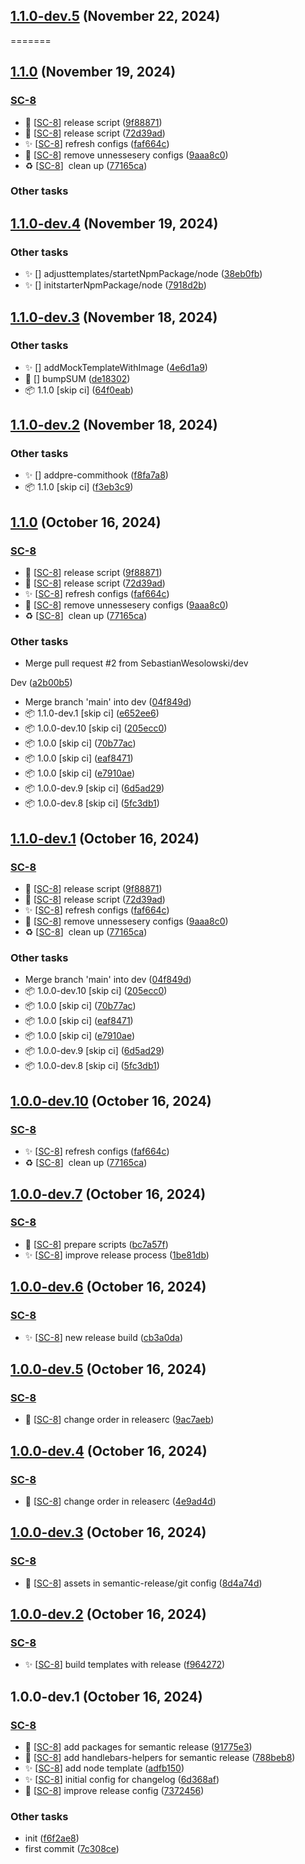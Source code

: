## [1.1.0-dev.5](https://github.com/SebastianWesolowski/s-template/compare/v1.1.0-dev.4...v1.1.0-dev.5) (November 22, 2024)
=======
## [1.1.0](https://github.com/SebastianWesolowski/s-template/compare/v1.0.0...v1.1.0) (November 19, 2024)


### [SC-8](https://linear.app/wesolowskidev/issue/SC-8)

- 🐛 [[SC-8](https://linear.app/wesolowskidev/issue/SC-8)] release script ([9f88871](https://github.com/SebastianWesolowski/s-template/commit/9f8887121f0dba5921773effe1490b36a4947335))
- 🐛 [[SC-8](https://linear.app/wesolowskidev/issue/SC-8)] release script ([72d39ad](https://github.com/SebastianWesolowski/s-template/commit/72d39ad0bcff23e9f696a9dffb71d2df345b2981))
- ✨ [[SC-8](https://linear.app/wesolowskidev/issue/SC-8)] refresh configs ([faf664c](https://github.com/SebastianWesolowski/s-template/commit/faf664c6baf1db295ddd71a82c21058ddb357d24))
- 🔧 [[SC-8](https://linear.app/wesolowskidev/issue/SC-8)] remove unnessesery configs ([9aaa8c0](https://github.com/SebastianWesolowski/s-template/commit/9aaa8c0a6057c1e2f8bc23618550d7346f6ac015))
- ♻ [[SC-8](https://linear.app/wesolowskidev/issue/SC-8)] ️ clean up ([77165ca](https://github.com/SebastianWesolowski/s-template/commit/77165cac72746127279300605d0a4ab4ecc53bf0))


### Other tasks

## [1.1.0-dev.4](https://github.com/SebastianWesolowski/s-template/compare/v1.1.0-dev.3...v1.1.0-dev.4) (November 19, 2024)


### Other tasks

- ✨ [] adjusttemplates/startetNpmPackage/node ([38eb0fb](https://github.com/SebastianWesolowski/s-template/commit/38eb0fb7d2edccfcc3c11028dcd220d1756109a8))
- ✨ [] initstarterNpmPackage/node ([7918d2b](https://github.com/SebastianWesolowski/s-template/commit/7918d2be2e7200326e229d149cc7c5be43af310a))

## [1.1.0-dev.3](https://github.com/SebastianWesolowski/s-template/compare/v1.1.0-dev.2...v1.1.0-dev.3) (November 18, 2024)


### Other tasks

- ✨ [] addMockTemplateWithImage ([4e6d1a9](https://github.com/SebastianWesolowski/s-template/commit/4e6d1a93feee3c6eef9e2b1d2862eefd82a04edc))
- 🔧 [] bumpSUM ([de18302](https://github.com/SebastianWesolowski/s-template/commit/de1830209d0ddeebfdee94a42f05c8b4001f249e))
- 📦 1.1.0 [skip ci] ([64f0eab](https://github.com/SebastianWesolowski/s-template/commit/64f0eab90fa2b85e016ff1af42c3cf8520fa836a))

## [1.1.0-dev.2](https://github.com/SebastianWesolowski/s-template/compare/v1.1.0-dev.1...v1.1.0-dev.2) (November 18, 2024)

### Other tasks

- ✨ [] addpre-commithook ([f8fa7a8](https://github.com/SebastianWesolowski/s-template/commit/f8fa7a86bd75fbc27534dfaf8ba3d85c10b520e6))
- 📦 1.1.0 [skip ci] ([f3eb3c9](https://github.com/SebastianWesolowski/s-template/commit/f3eb3c9fa11aa8cf344006847084addaa8fa8652))

## [1.1.0](https://github.com/SebastianWesolowski/s-template/compare/v1.0.0...v1.1.0) (October 16, 2024)

### [SC-8](https://linear.app/wesolowskidev/issue/SC-8)

- 🐛 [[SC-8](https://linear.app/wesolowskidev/issue/SC-8)] release script ([9f88871](https://github.com/SebastianWesolowski/s-template/commit/9f8887121f0dba5921773effe1490b36a4947335))
- 🐛 [[SC-8](https://linear.app/wesolowskidev/issue/SC-8)] release script ([72d39ad](https://github.com/SebastianWesolowski/s-template/commit/72d39ad0bcff23e9f696a9dffb71d2df345b2981))
- ✨ [[SC-8](https://linear.app/wesolowskidev/issue/SC-8)] refresh configs ([faf664c](https://github.com/SebastianWesolowski/s-template/commit/faf664c6baf1db295ddd71a82c21058ddb357d24))
- 🔧 [[SC-8](https://linear.app/wesolowskidev/issue/SC-8)] remove unnessesery configs ([9aaa8c0](https://github.com/SebastianWesolowski/s-template/commit/9aaa8c0a6057c1e2f8bc23618550d7346f6ac015))
- ♻ [[SC-8](https://linear.app/wesolowskidev/issue/SC-8)] ️ clean up ([77165ca](https://github.com/SebastianWesolowski/s-template/commit/77165cac72746127279300605d0a4ab4ecc53bf0))

### Other tasks

- Merge pull request #2 from SebastianWesolowski/dev

Dev ([a2b00b5](https://github.com/SebastianWesolowski/s-template/commit/a2b00b525168ccfe9a9deef1743769c102ccf0ba))

- Merge branch 'main' into dev ([04f849d](https://github.com/SebastianWesolowski/s-template/commit/04f849dd631aa251f5cdf3db4ef854b14724fb08))
- 📦 1.1.0-dev.1 [skip ci] ([e652ee6](https://github.com/SebastianWesolowski/s-template/commit/e652ee66174ee16ef6af2e1b83bac89d1c3948df))
- 📦 1.0.0-dev.10 [skip ci] ([205ecc0](https://github.com/SebastianWesolowski/s-template/commit/205ecc0772588ad8791f71af514e8cc038028c77))
- 📦 1.0.0 [skip ci] ([70b77ac](https://github.com/SebastianWesolowski/s-template/commit/70b77ac7c691a210c1baa0a12de1884e767cd46e))
- 📦 1.0.0 [skip ci] ([eaf8471](https://github.com/SebastianWesolowski/s-template/commit/eaf8471f1ae5c65c24b7423bb9f26b9095a2d00c))
- 📦 1.0.0 [skip ci] ([e7910ae](https://github.com/SebastianWesolowski/s-template/commit/e7910ae871e72692dcd7b10baa1085cebb8ef412))
- 📦 1.0.0-dev.9 [skip ci] ([6d5ad29](https://github.com/SebastianWesolowski/s-template/commit/6d5ad29262391ff48deb3ff960f3f91e3792cda0))
- 📦 1.0.0-dev.8 [skip ci] ([5fc3db1](https://github.com/SebastianWesolowski/s-template/commit/5fc3db1715ce17e1cdf68711b9f83f342e9ac25d))

## [1.1.0-dev.1](https://github.com/SebastianWesolowski/s-template/compare/v1.0.0...v1.1.0-dev.1) (October 16, 2024)

### [SC-8](https://linear.app/wesolowskidev/issue/SC-8)

- 🐛 [[SC-8](https://linear.app/wesolowskidev/issue/SC-8)] release script ([9f88871](https://github.com/SebastianWesolowski/s-template/commit/9f8887121f0dba5921773effe1490b36a4947335))
- 🐛 [[SC-8](https://linear.app/wesolowskidev/issue/SC-8)] release script ([72d39ad](https://github.com/SebastianWesolowski/s-template/commit/72d39ad0bcff23e9f696a9dffb71d2df345b2981))
- ✨ [[SC-8](https://linear.app/wesolowskidev/issue/SC-8)] refresh configs ([faf664c](https://github.com/SebastianWesolowski/s-template/commit/faf664c6baf1db295ddd71a82c21058ddb357d24))
- 🔧 [[SC-8](https://linear.app/wesolowskidev/issue/SC-8)] remove unnessesery configs ([9aaa8c0](https://github.com/SebastianWesolowski/s-template/commit/9aaa8c0a6057c1e2f8bc23618550d7346f6ac015))
- ♻ [[SC-8](https://linear.app/wesolowskidev/issue/SC-8)] ️ clean up ([77165ca](https://github.com/SebastianWesolowski/s-template/commit/77165cac72746127279300605d0a4ab4ecc53bf0))

### Other tasks

- Merge branch 'main' into dev ([04f849d](https://github.com/SebastianWesolowski/s-template/commit/04f849dd631aa251f5cdf3db4ef854b14724fb08))
- 📦 1.0.0-dev.10 [skip ci] ([205ecc0](https://github.com/SebastianWesolowski/s-template/commit/205ecc0772588ad8791f71af514e8cc038028c77))
- 📦 1.0.0 [skip ci] ([70b77ac](https://github.com/SebastianWesolowski/s-template/commit/70b77ac7c691a210c1baa0a12de1884e767cd46e))
- 📦 1.0.0 [skip ci] ([eaf8471](https://github.com/SebastianWesolowski/s-template/commit/eaf8471f1ae5c65c24b7423bb9f26b9095a2d00c))
- 📦 1.0.0 [skip ci] ([e7910ae](https://github.com/SebastianWesolowski/s-template/commit/e7910ae871e72692dcd7b10baa1085cebb8ef412))
- 📦 1.0.0-dev.9 [skip ci] ([6d5ad29](https://github.com/SebastianWesolowski/s-template/commit/6d5ad29262391ff48deb3ff960f3f91e3792cda0))
- 📦 1.0.0-dev.8 [skip ci] ([5fc3db1](https://github.com/SebastianWesolowski/s-template/commit/5fc3db1715ce17e1cdf68711b9f83f342e9ac25d))

## [1.0.0-dev.10](https://github.com/SebastianWesolowski/s-template/compare/v1.0.0-dev.9...v1.0.0-dev.10) (October 16, 2024)

### [SC-8](https://linear.app/wesolowskidev/issue/SC-8)

- ✨ [[SC-8](https://linear.app/wesolowskidev/issue/SC-8)] refresh configs ([faf664c](https://github.com/SebastianWesolowski/s-template/commit/faf664c6baf1db295ddd71a82c21058ddb357d24))
- ♻ [[SC-8](https://linear.app/wesolowskidev/issue/SC-8)] ️ clean up ([77165ca](https://github.com/SebastianWesolowski/s-template/commit/77165cac72746127279300605d0a4ab4ecc53bf0))

## [1.0.0-dev.7](https://github.com/SebastianWesolowski/s-template/compare/v1.0.0-dev.6...v1.0.0-dev.7) (October 16, 2024)

### [SC-8](https://linear.app/wesolowskidev/issue/SC-8)

- 🐛 [[SC-8](https://linear.app/wesolowskidev/issue/SC-8)] prepare scripts ([bc7a57f](https://github.com/SebastianWesolowski/s-template/commit/bc7a57f53edc5c12cc580cbc79fbf07b3e4da5e8))
- ✨ [[SC-8](https://linear.app/wesolowskidev/issue/SC-8)] improve release process ([1be81db](https://github.com/SebastianWesolowski/s-template/commit/1be81db21f110e475f8e9d04b524ca010fad40b4))

## [1.0.0-dev.6](https://github.com/SebastianWesolowski/s-template/compare/v1.0.0-dev.5...v1.0.0-dev.6) (October 16, 2024)

### [SC-8](https://linear.app/wesolowskidev/issue/SC-8)

- ✨ [[SC-8](https://linear.app/wesolowskidev/issue/SC-8)] new release build ([cb3a0da](https://github.com/SebastianWesolowski/s-template/commit/cb3a0daa1ef745ca44953c09c6bd1d4434e25479))

## [1.0.0-dev.5](https://github.com/SebastianWesolowski/s-template/compare/v1.0.0-dev.4...v1.0.0-dev.5) (October 16, 2024)

### [SC-8](https://linear.app/wesolowskidev/issue/SC-8)

- 🐛 [[SC-8](https://linear.app/wesolowskidev/issue/SC-8)] change order in releaserc ([9ac7aeb](https://github.com/SebastianWesolowski/s-template/commit/9ac7aebca1887de4f5b2247e8d67ec5be4a04ddb))

## [1.0.0-dev.4](https://github.com/SebastianWesolowski/s-template/compare/v1.0.0-dev.3...v1.0.0-dev.4) (October 16, 2024)

### [SC-8](https://linear.app/wesolowskidev/issue/SC-8)

- 🐛 [[SC-8](https://linear.app/wesolowskidev/issue/SC-8)] change order in releaserc ([4e9ad4d](https://github.com/SebastianWesolowski/s-template/commit/4e9ad4da271489a4bed4ebfedd3952382ad9715c))

## [1.0.0-dev.3](https://github.com/SebastianWesolowski/s-template/compare/v1.0.0-dev.2...v1.0.0-dev.3) (October 16, 2024)

### [SC-8](https://linear.app/wesolowskidev/issue/SC-8)

- 🐛 [[SC-8](https://linear.app/wesolowskidev/issue/SC-8)] assets in semantic-release/git config ([8d4a74d](https://github.com/SebastianWesolowski/s-template/commit/8d4a74d5285d5862381b320eb9ead7e9e18f235f))

## [1.0.0-dev.2](https://github.com/SebastianWesolowski/s-template/compare/v1.0.0-dev.1...v1.0.0-dev.2) (October 16, 2024)

### [SC-8](https://linear.app/wesolowskidev/issue/SC-8)

- ✨ [[SC-8](https://linear.app/wesolowskidev/issue/SC-8)] build templates with release ([f964272](https://github.com/SebastianWesolowski/s-template/commit/f964272f7d7778604e61c82aacce55af9d3e01fd))

## 1.0.0-dev.1 (October 16, 2024)

### [SC-8](https://linear.app/wesolowskidev/issue/SC-8)

- 🐛 [[SC-8](https://linear.app/wesolowskidev/issue/SC-8)] add packages for semantic release ([91775e3](https://github.com/SebastianWesolowski/s-template/commit/91775e387c4d76868faf582a7fd71c5d97e33e6a))
- 🐛 [[SC-8](https://linear.app/wesolowskidev/issue/SC-8)] add handlebars-helpers for semantic release ([788beb8](https://github.com/SebastianWesolowski/s-template/commit/788beb81db4b3cfa92d812e16d15c2aa66eb3a55))
- ✨ [[SC-8](https://linear.app/wesolowskidev/issue/SC-8)] add node template ([adfb150](https://github.com/SebastianWesolowski/s-template/commit/adfb150ddf33a2191b1a78556060e4d8db76cec1))
- ✨ [[SC-8](https://linear.app/wesolowskidev/issue/SC-8)] initial config for changelog ([6d368af](https://github.com/SebastianWesolowski/s-template/commit/6d368af929e85eab647501e9c774d375840627b7))
- 🔧 [[SC-8](https://linear.app/wesolowskidev/issue/SC-8)] improve release config ([7372456](https://github.com/SebastianWesolowski/s-template/commit/73724564a69f69422c6ead67bb073105572199f5))

### Other tasks

- init ([f6f2ae8](https://github.com/SebastianWesolowski/s-template/commit/f6f2ae8b0a097fc9f63a56d9378349481e762329))
- first commit ([7c308ce](https://github.com/SebastianWesolowski/s-template/commit/7c308ce9b942315e9954d6bbdad83470371d705b))
